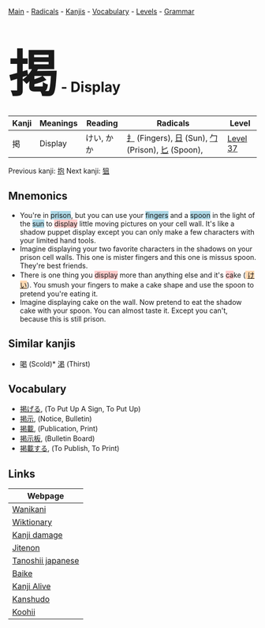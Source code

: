 <style> bigfont {font-size: 100px}</style>
[Main](../README.md) -
[Radicals](../radicals.md) -
[Kanjis](../kanjis.md) -
[Vocabulary](../vocabulary.md) -
[Levels](../levels.md) -
[Grammar](../grammar.md)
# <bigfont> 掲</bigfont> - Display 

| Kanji | Meanings | Reading | Radicals | Level |
| --- | --- | --- | --- | --- |
| 掲 | Display | けい, かか | [扌](../radicals/扌.md) (Fingers), [日](../radicals/日.md) (Sun), [勹](../radicals/勹.md) (Prison), [匕](../radicals/匕.md) (Spoon),  | [Level 37](../levels/wk_level37.md) |

Previous kanji: [抱](抱.md) Next kanji: [狙](狙.md) 

## Mnemonics
 * You're in <span style="background-color:#ADD8E6"> prison</span>, but you can use your <span style="background-color:#ADD8E6"> fingers</span> and a <span style="background-color:#ADD8E6"> spoon</span> in the light of the <span style="background-color:#ADD8E6"> sun</span> to <span style="background-color:#ffcccb"> display</span> little moving pictures on your cell wall. It's like a shadow puppet display except you can only make a few characters with your limited hand tools.
* Imagine displaying your two favorite characters in the shadows on your prison cell walls. This one is mister fingers and this one is missus spoon. They're best friends.
* There is one thing you <span style="background-color:#ffcccb"> display</span> more than anything else and it's <span style="background-color:#ffcccb"> ca</span>ke (<span style="background-color:#fed8b1"> [けい](https://jisho.org/search/けい)</span>). You smush your fingers to make a cake shape and use the spoon to pretend you're eating it.
* Imagine displaying cake on the wall. Now pretend to eat the shadow cake with your spoon. You can almost taste it. Except you can't, because this is still prison.


## Similar kanjis
 * [喝](喝.md) (Scold)* [渇](渇.md) (Thirst)


## Vocabulary
 * [掲げる](../vocabulary/掲.md), (To Put Up A Sign, To Put Up)
* [掲示](../vocabulary/掲.md), (Notice, Bulletin)
* [掲載](../vocabulary/掲.md), (Publication, Print)
* [掲示板](../vocabulary/掲.md), (Bulletin Board)
* [掲載する](../vocabulary/掲.md), (To Publish, To Print)



## Links 

| Webpage |
| --- |
| [Wanikani          ](https://www.wanikani.com/kanji/掲) |
| [Wiktionary        ](https://en.wiktionary.org/wiki/掲) |
| [Kanji damage      ](http://www.kanjidamage.com/kanji/search?utf8=✓&q=掲) |
| [Jitenon           ](https://jitenon.com/kanji/掲) |
| [Tanoshii japanese ](https://www.tanoshiijapanese.com/dictionary/kanji.cfm?k=掲) |
| [Baike             ](https://baike.baidu.com/item/掲) |
| [Kanji Alive       ](https://app.kanjialive.com/掲) |
| [Kanshudo          ](https://www.kanshudo.com/searchmn?q=掲) |
| [Koohii            ](https://kanji.koohii.com/study/kanji/掲) |
